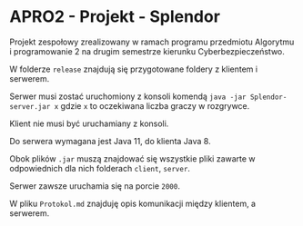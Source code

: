 # APRO2 - Projekt - Splendor
Projekt zespołowy zrealizowany w ramach programu przedmiotu Algorytmu i programowanie 2 na drugim semestrze kierunku Cyberbezpieczeństwo.

W folderze `release` znajdują się przygotowane foldery z klientem i serwerem.

Serwer musi zostać uruchomiony z konsoli komendą `java -jar Splendor-server.jar x` gdzie `x` to oczekiwana liczba graczy w rozgrywce.

Klient nie musi być uruchamiany z konsoli.

Do serwera wymagana jest Java 11, do klienta Java 8.

Obok plików `.jar` muszą znajdować się wszystkie pliki zawarte w odpowiednich dla nich folderach `client`, `server`.

Serwer zawsze uruchamia się na porcie `2000`.

W pliku `Protokol.md` znajduję opis komunikacji między klientem, a serwerem.
